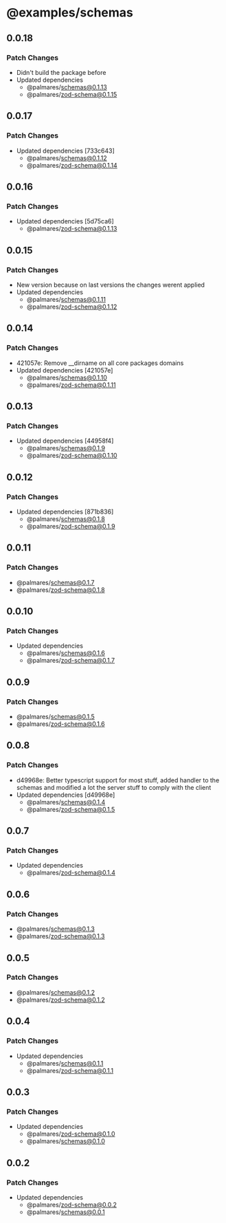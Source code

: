 # @examples/schemas

## 0.0.18

### Patch Changes

- Didn't build the package before
- Updated dependencies
  - @palmares/schemas@0.1.13
  - @palmares/zod-schema@0.1.15

## 0.0.17

### Patch Changes

- Updated dependencies [733c643]
  - @palmares/schemas@0.1.12
  - @palmares/zod-schema@0.1.14

## 0.0.16

### Patch Changes

- Updated dependencies [5d75ca6]
  - @palmares/zod-schema@0.1.13

## 0.0.15

### Patch Changes

- New version because on last versions the changes werent applied
- Updated dependencies
  - @palmares/schemas@0.1.11
  - @palmares/zod-schema@0.1.12

## 0.0.14

### Patch Changes

- 421057e: Remove \_\_dirname on all core packages domains
- Updated dependencies [421057e]
  - @palmares/schemas@0.1.10
  - @palmares/zod-schema@0.1.11

## 0.0.13

### Patch Changes

- Updated dependencies [44958f4]
  - @palmares/schemas@0.1.9
  - @palmares/zod-schema@0.1.10

## 0.0.12

### Patch Changes

- Updated dependencies [871b836]
  - @palmares/schemas@0.1.8
  - @palmares/zod-schema@0.1.9

## 0.0.11

### Patch Changes

- @palmares/schemas@0.1.7
- @palmares/zod-schema@0.1.8

## 0.0.10

### Patch Changes

- Updated dependencies
  - @palmares/schemas@0.1.6
  - @palmares/zod-schema@0.1.7

## 0.0.9

### Patch Changes

- @palmares/schemas@0.1.5
- @palmares/zod-schema@0.1.6

## 0.0.8

### Patch Changes

- d49968e: Better typescript support for most stuff, added handler to the schemas and modified a lot the server stuff to comply with the client
- Updated dependencies [d49968e]
  - @palmares/schemas@0.1.4
  - @palmares/zod-schema@0.1.5

## 0.0.7

### Patch Changes

- Updated dependencies
  - @palmares/zod-schema@0.1.4

## 0.0.6

### Patch Changes

- @palmares/schemas@0.1.3
- @palmares/zod-schema@0.1.3

## 0.0.5

### Patch Changes

- @palmares/schemas@0.1.2
- @palmares/zod-schema@0.1.2

## 0.0.4

### Patch Changes

- Updated dependencies
  - @palmares/schemas@0.1.1
  - @palmares/zod-schema@0.1.1

## 0.0.3

### Patch Changes

- Updated dependencies
  - @palmares/zod-schema@0.1.0
  - @palmares/schemas@0.1.0

## 0.0.2

### Patch Changes

- Updated dependencies
  - @palmares/zod-schema@0.0.2
  - @palmares/schemas@0.0.1
